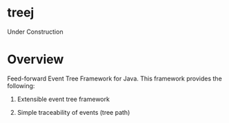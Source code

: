 treej
=====

Under Construction


Overview
========

Feed-forward Event Tree Framework for Java. This framework provides the following:
  
  1. Extensible event tree framework 

  2. Simple traceability of events (tree path)
  